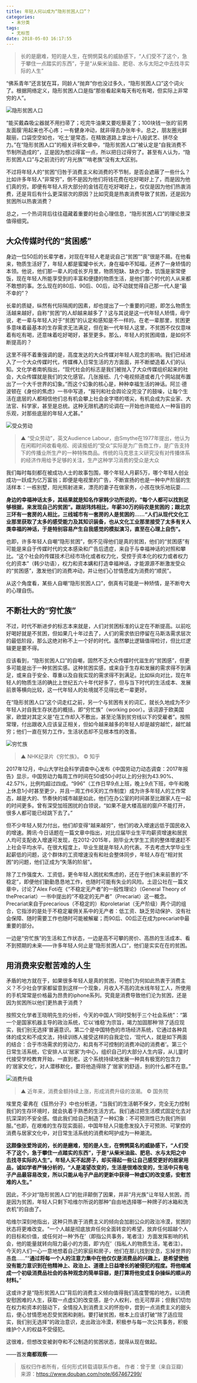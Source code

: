 ```yaml
---
title: 年轻人何以成为“隐形贫困人口”？
categories:
  - 未分类
tags:
  - 无标签
date: 2018-05-03 16:17:55
---
```


<script setup lang="ts">
import PostHeader from '../../_components/PostHeader.vue'
import EditInfo from '../../_components/EditInfo.vue'
</script>


<PostHeader :postId='2600216759' />

> 长的是磨难，短的是人生，在惘惘莫名的威胁感下，“人们受不了这个，急于攀住一点踏实的东西”，于是“从柴米油盐、肥皂、水与太阳之中去找寻实际的人生”

“佛系青年”还言犹在耳，同龄人“抛弃”你也没过多久，“隐形贫困人口”这个词火了。根据网络定义，隐形贫困人口是指“那些看起来每天有吃有喝，但实际上非常穷的人”。

![隐形贫困人口](https://github.com/user-attachments/assets/9094adaf-3df0-466e-a21c-76b527ea6726)

“能买戴森吸尘器就不用扫帚了；吃完牛油果又要吃藜麦了；100块钱一张的‘前男友面膜’用起来也不心疼；一有健身冲动，就非得去办张年卡。总之，朋友圈光鲜靓丽，口袋空空如也，‘吃土’是常态，在精致道路上拿出十八般武艺、拼尽全力。”在“隐形贫困人口”的相关评析文章中，“隐形贫困人口”被认定是“自我消费不节制所造成的”，正是因为想过得富一点，所以把日过得穷了。甚至有人认为，“隐形贫困人口”与之前流行的“月光族”“啃老族”没有太大区别。

不过将年轻人的“贫困”归咎于消费主义和消费的不节制，是否会遮蔽了一些什么？比如许多年轻人“非常穷”，倒不是因为他们将钱花费在吃好喝好上了，而是因为他们真的穷。即便有年轻人将大部分的金钱花在吃好喝好上，仅仅是因为他们热衷消费，还是背后有什么更深层次的原因？比如究竟是热衷消费导致了贫困，还是因为贫困所以热衷消费？

总之，一个热词背后往往蕴藏着重要的社会心理信息，“隐形贫困人口”的理论景深值得细究。

## **大众传媒时代的“贫困感”**

身边一位50后的长辈学者，对现在年轻人老是说自己“贫困”“丧”很是不屑。在他看来，物质生活好了，年轻人都是蜜罐中长大，身在福中不知福，还养了一身矫情的本领。他说，他们那一辈人的成长岁月里，物质短缺、缺衣少食，饥饿是家常便饭，现在年轻人所能享受到的丰富和便捷的物质生活，是他们那个时代的人从来都不敢想的事。怎么现在的80后、90后、00后，动不动就觉得自己那一代人是“最不幸的”？

长辈的质疑，纵然有代际隔阂的因素，却也提出了一个重要的问题，即怎么物质生活越来越好，自称“贫困”的人却越来越多了？这与其说是这一代年轻人矫情，毋宁说，老一辈与年轻人对于“贫困”的认定和感知是不一样的。在老一辈那里，贫困更多意味着最基本的生存需求无法满足，但在新一代年轻人这里，不贫困不仅仅意味着有吃有喝，还意味着吃好喝好，甚至更多。那么，年轻人的贫困阈值，是如何不断提高的？

这里不得不着重强调的是，高度发达的大众传媒对年轻人观念的影响。我们已经进入了一个大众传媒时代，传媒榫入日常生活的方方面面，并不断塑造着人们的认知。文化学者南帆指出，“现代社会的标志是我们被抛入了大众传媒组织起来的社会，大众传媒就是我们的文化感官。几张报纸、几个电视频道或者几个网站就布置出了一个大千世界的幻象。”而这个幻象的核心是，种种幸福生活的神话。阿兰·德波顿在《身份的焦虑》一书中写道，“报刊和社会舆论没完没了的鼓噪，让每个生活在底层的人都相信他们总有机会攀上社会金字塔的塔尖，有机会成为实业家、大法官、科学家，甚至是总统。这种无限机遇的论调在一开始也许能给人一种盲目的乐观，对那些底层的年轻人尤甚。”

![受众劳动](https://github.com/user-attachments/assets/b7779749-7873-4d25-9c0e-094252ec4b58)

> ▲ “受众劳动”，英文Audience Labour，由Smythe在1977年提出，他认为在闲暇时间收看电视、阅读报纸的“受众”实际是为广告商工作，是广告支持下的传播业所生产的一种特殊商品。传统的马克思主义研究没有对传播体系的经济作用给予足够的关注，生产这种学习消费的受众是大众

我们每时每刻都在被成功人士的故事包围，哪个年轻人月薪5万，哪个年轻人创业成功一跃成为亿万富翁；即便是电视里的广告，不断宣扬的也是一种中产阶层的生活样本：一栋别墅，阳光照射进来，漂亮的妻子在做家务，小孩在快乐地玩耍……

**身边的幸福神话太多，其结果就是知名作家韩少功所说的，“每个人都可以找到足够根据，来发现自己的贫困”。跟胡玮炜相比，年薪30万的码农是贫困的；跟北京三环有一套房的人相比，三线城市有一套房的人是贫困的……“人们从现代文化工业那里获取了太多的感受能力及其知识装备，也从文化工业那里接受了太多有关人类幸福的神话，于是特别容易产生自我感觉的模拟演习，直至在心理上自伤”。**

也即，许多年轻人自嘲“隐形贫困”，倒不见得他们是真的贫困，他们的“贫困感”有可能是来自于传媒时代的文本感染和广告后遗症，来自于与幸福神话的对照和攀比。“这个社会的传媒技术已经市场化或者权力化，受控于资本化的权力或者权力化的资本”（韩少功语），权力和资本媾和打造幸福神话，才能源源不断激发受众的“贫困感”，激发他们的消费冲动，并让他们心甘情愿成为消费的“顺民”。

从这个角度看，某些人自嘲“隐形贫困人口”，倒真有可能是一种矫情，是不断夸大的心理自伤。

## **不断壮大的“穷忙族”**

不过，时代不断进步的标志本来就是，人们对贫困标准的认定在不断提高。以前吃好喝好就是不贫困，但如果几十年过去了，人们的需求依旧停留在马斯洛需求层次的最低阶段，那么这绝对称不上一个好的时代。虽然攀比逻辑值得检讨，但比烂逻辑更是要不得。

应该看到，“隐形贫困人口”的自嘲，固然不乏大众传媒时代滋生的“贫困感”，但更多可能是出于一种贫困实感。这种贫困实感，或来自于生存和发展的需求得不到满足，或来自于安全、尊重以及自我实现的需求得不到满足。比如纵向对比，现在年轻人的物质生活的确比上世纪五六十年代好多了，但与当下时代的生活成本、发展前景等横向比较，这一代年轻人的处境就不见得比老一辈更好。

在“隐形贫困人口”这个词走红之前，另一个与贫困有关的词汇，就长久地成为不少年轻人对自我生存状态的概括，即“穷忙族”（working poor）。该词源于欧美国家，欧盟对其定义是“在工作却入不敷出，甚至沦落到贫穷线以下的受雇者”。按照常理，付出跟收入应该呈正相关，但如今越来越多的年轻人却是越穷越忙，越忙越穷；他们一直在努力工作，生活状态却不见根本性的改善。

![穷忙族](https://github.com/user-attachments/assets/1cb79baa-3b10-4a21-af68-457b56766ced)

> ▲ NHK纪录片《穷忙族》。 © 知乎

2017年12月，中山大学社会科学调查中心发布《中国劳动力动态调查：2017年报告》显示，中国劳动力每周工作时间在50或50小时以上的分别为43.90%、42.57%，比例均超过四成。“996”（工作日早9点上班，晚上9点下班，中午和晚上休息1小时甚至更少，并且一周工作6天的工作制度）成为许多年轻人的工作常态，越是大的、节奏快的城市越是如此，他们在办公室的时间甚至比跟家人在一起的时间更多。曾有深受加班困扰的白领说，“如果不是大楼高层的窗户不能打开，很多人都可能已经跳下去了。”

但不少年轻人努力付出，他们却变得“越来越穷”，他们的收入增速远低于国民收入的增速。腾讯·今日话题在一篇文章中指出，对比应届毕业生平均薪资增速和居民人均可支配收入增速可发现，在2012-2015年，刚毕业大学生工资的整体增速赶不上社会平均水平。在很大程度上，毕业生就是年轻人的代表。不去考虑大学毕业生起薪低的问题，这个群体的工资增速没有和社会整体同步，年轻人存在“相对贫困”的问题，他们正成为“失落的阶层”。

除了工作强度大、工资低，更令年轻人困扰和焦虑的，还在于他们未来前景的“不稳定”，即便他们勤勤恳恳地工作，也随时可能有失业的风险。土逗公社在一篇文章中，讨论了Alex Foti在《“不稳定无产者”的一般性理论》（General Theory of thePrecariat）一书中提出的“不稳定的无产者”（Precariat）这一概念。Precariat来自于precarious（不稳定的）和proletariat（无产阶级）两个词的组合，它指涉的是处于不稳定雇佣关系中的无产者：低工资、缺乏劳动保护、没有社会保障、随时需要工作也随时可能被解雇；而90后、00后正在成为precariat中最重要的部分。

一边是“穷忙族”的生活和工作状态，一边是高不可攀的房价、高昂的生活成本、看不到预期的未来——许多年轻人何止是“隐形贫困人口”，他们是实实在在的贫困。

## **用消费来安慰苦难的人生**

矛盾的地方就在于，如果很多年轻人是真的贫困，可他们为何如此热衷于消费主义？不少社会学家都留意到这样一个现象，月收入不高的流水线年轻工人，所使用的手机常常是价格最为昂贵的iphone系列。究竟是消费导致他们沦为贫困，还是因为贫困所以他们更热衷于消费？

按照文化学者王晓明先生的分析，今天的中国人“同时受制于三个社会系统”：“第一个是国家机器主导的政治系统，它以‘维稳’为宗旨，竭力加固那种‘除了适应现实，我们别无选择’普遍意识。第二个是中国特色的市场经济系统，它通过各种具体的成文和不成文法，持续训练人接受这样的自我定位，‘现代人，就是如下两面的结合：合乎市场需求的劳动力，和具有不可控制的消费冲动的消费者’。第三个日常生活系统，它安排人以‘居家’为中心，组织自己的大部分人生内容，从儿童时代接受学校教育开始，一直到老。这个系统持续地发展一种具有极宽的包含力的‘居家文化’，对人潜移默化，要将他造得除了‘居家’的舒适，别的什么都不在意。”

![消费升级](https://github.com/user-attachments/assets/a05a5c56-10d6-4987-b981-d9e9c083fd7e)

> ▲ 近年来，消费金额持续上涨，形成消费升级的浪潮。 © 国务院

埃里克·霍弗在《狂热分子》中也分析道，“当我们的生活朝不保夕，完全无力控制我们的生存环境时，就会执着于熟悉的生活方式。我们通过把生活模式固定化去对抗深深的不安全感。借此我们给自己制造了一种幻象：不可预测性已为我们所驯服。”也即，在艰难的生存现实面前，中国年轻人只能愈发投入于可预测、可掌控的消费与居家文化中，对日常生活系统的消费和呵护成为一种潮流。

**这颇像张爱玲说的，长的是磨难，短的是人生，在惘惘莫名的威胁感下，“人们受不了这个，急于攀住一点踏实的东西”，于是“从柴米油盐、肥皂、水与太阳之中去找寻实际的人生”。年轻人买不起房子，却买得起一些让自己感受更好的居家用品，诚如学者严锋分析的，“人是渴望改变的，生活是很难改变的，生活中只有电子产品最容易改变，所以只能从电子产品的更新中获得一种虚幻的改变感，安慰苦难的人生。”**

因此，不少对“隐形贫困人口”的批评颠倒了因果，并非“月光族”让年轻人贫困，而是因为贫困，年轻人只剩下哈维尔所说的那种“自由地选择哪一种牌子的冰箱和洗衣机”的自由了。

哈维尔深刻地指出，这种只热衷于消费主义的倾向会加剧公众的政治冷漠，贫困的状态将更难改变。“一个人越是彻底放弃任何全面转变的希望，放弃任何超越个人的目标和价值，或任何对一种‘外在’（即指公共事务，笔者注）方面发挥影响的机会，他的能量就转向阻力最小的方面，即‘内在’（指私人的物质生活，笔者注）。今天的人们一心一意地想着自己的家庭和房子，他们在那儿找到安息，忘掉世界的愚蠢……”“**通过将每一个人的注意力集中在他仅仅是消费品的兴趣上，是希望使他没有能力意识到在他精神上、政治上、道德上日益增长的被侵犯的程度。将他缩减成一个初级消费品社会的各种观念的简单容器，是打算将他变成复杂操纵的顺从的材料。**”

这或许才是“隐形贫困人口”背后的消费主义倾向值得我们高度警惕的地方。以消费安慰困难的人生，获取一点虚幻的改变感，是个人权利，也无可厚非；但我们切勿在权力和资本的鼓动下，全情投入到消费主义的怀抱中，尝到一点消费主义的甜头后，便心甘情愿地忍受贫困和剥削。要打破贫困，根本上应该打破“除了适应现实，我们别无选择”的政治意识，走出政治冷漠，积极参与每一次公共事务，积极维护个人的权益不受侵犯。

这很难，但想改变被剥夺和不公制造的贫困状态，就得从现在做起。

——首发**南都观察**——

> 版权归作者所有，任何形式转载请联系作者。
> 作者：曾于里（来自豆瓣）
> 来源：https://www.douban.com/note/667467299/

<EditInfo editLink='https://github.com/liangpengyv/my-blog-by-fluxpress/issues/11' lastUpdated='2024-10-20 17:18:49' />
